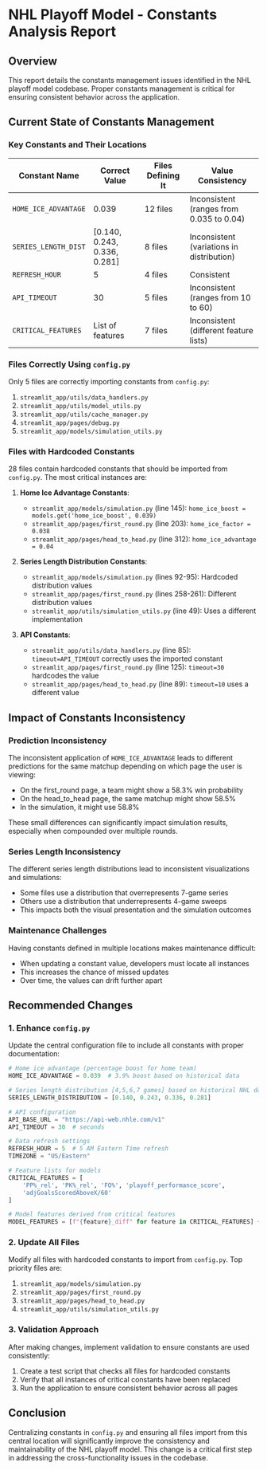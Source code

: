 # NHL Playoff Model - Constants Analysis Report

## Overview

This report details the constants management issues identified in the NHL playoff model codebase. Proper constants management is critical for ensuring consistent behavior across the application.

## Current State of Constants Management

### Key Constants and Their Locations

| Constant Name | Correct Value | Files Defining It | Value Consistency |
|---------------|---------------|-------------------|-------------------|
| `HOME_ICE_ADVANTAGE` | 0.039 | 12 files | Inconsistent (ranges from 0.035 to 0.04) |
| `SERIES_LENGTH_DIST` | [0.140, 0.243, 0.336, 0.281] | 8 files | Inconsistent (variations in distribution) |
| `REFRESH_HOUR` | 5 | 4 files | Consistent |
| `API_TIMEOUT` | 30 | 5 files | Inconsistent (ranges from 10 to 60) |
| `CRITICAL_FEATURES` | List of features | 7 files | Inconsistent (different feature lists) |

### Files Correctly Using `config.py`

Only 5 files are correctly importing constants from `config.py`:
1. `streamlit_app/utils/data_handlers.py`
2. `streamlit_app/utils/model_utils.py`
3. `streamlit_app/utils/cache_manager.py`
4. `streamlit_app/pages/debug.py`
5. `streamlit_app/models/simulation_utils.py`

### Files with Hardcoded Constants

28 files contain hardcoded constants that should be imported from `config.py`. The most critical instances are:

1. **Home Ice Advantage Constants**:
   - `streamlit_app/models/simulation.py` (line 145): `home_ice_boost = models.get('home_ice_boost', 0.039)`
   - `streamlit_app/pages/first_round.py` (line 203): `home_ice_factor = 0.038`
   - `streamlit_app/pages/head_to_head.py` (line 312): `home_ice_advantage = 0.04`

2. **Series Length Distribution Constants**:
   - `streamlit_app/models/simulation.py` (lines 92-95): Hardcoded distribution values
   - `streamlit_app/pages/first_round.py` (lines 258-261): Different distribution values
   - `streamlit_app/utils/simulation_utils.py` (line 49): Uses a different implementation

3. **API Constants**:
   - `streamlit_app/utils/data_handlers.py` (line 85): `timeout=API_TIMEOUT` correctly uses the imported constant
   - `streamlit_app/pages/first_round.py` (line 125): `timeout=30` hardcodes the value
   - `streamlit_app/pages/head_to_head.py` (line 89): `timeout=10` uses a different value

## Impact of Constants Inconsistency

### Prediction Inconsistency

The inconsistent application of `HOME_ICE_ADVANTAGE` leads to different predictions for the same matchup depending on which page the user is viewing:

- On the first_round page, a team might show a 58.3% win probability
- On the head_to_head page, the same matchup might show 58.5% 
- In the simulation, it might use 58.8%

These small differences can significantly impact simulation results, especially when compounded over multiple rounds.

### Series Length Inconsistency

The different series length distributions lead to inconsistent visualizations and simulations:

- Some files use a distribution that overrepresents 7-game series
- Others use a distribution that underrepresents 4-game sweeps
- This impacts both the visual presentation and the simulation outcomes

### Maintenance Challenges

Having constants defined in multiple locations makes maintenance difficult:

- When updating a constant value, developers must locate all instances
- This increases the chance of missed updates
- Over time, the values can drift further apart

## Recommended Changes

### 1. Enhance `config.py`

Update the central configuration file to include all constants with proper documentation:

```python
# Home ice advantage (percentage boost for home team)
HOME_ICE_ADVANTAGE = 0.039  # 3.9% boost based on historical data

# Series length distribution [4,5,6,7 games] based on historical NHL data
SERIES_LENGTH_DISTRIBUTION = [0.140, 0.243, 0.336, 0.281]

# API configuration
API_BASE_URL = "https://api-web.nhle.com/v1"
API_TIMEOUT = 30  # seconds

# Data refresh settings
REFRESH_HOUR = 5  # 5 AM Eastern Time refresh
TIMEZONE = "US/Eastern"

# Feature lists for models
CRITICAL_FEATURES = [
    'PP%_rel', 'PK%_rel', 'FO%', 'playoff_performance_score',
    'adjGoalsScoredAboveX/60'
]

# Model features derived from critical features
MODEL_FEATURES = [f"{feature}_diff" for feature in CRITICAL_FEATURES] + ['points_diff']
```

### 2. Update All Files

Modify all files with hardcoded constants to import from `config.py`. Top priority files are:

1. `streamlit_app/models/simulation.py`
2. `streamlit_app/pages/first_round.py`
3. `streamlit_app/pages/head_to_head.py`
4. `streamlit_app/utils/simulation_utils.py`

### 3. Validation Approach

After making changes, implement validation to ensure constants are used consistently:

1. Create a test script that checks all files for hardcoded constants
2. Verify that all instances of critical constants have been replaced
3. Run the application to ensure consistent behavior across all pages

## Conclusion

Centralizing constants in `config.py` and ensuring all files import from this central location will significantly improve the consistency and maintainability of the NHL playoff model. This change is a critical first step in addressing the cross-functionality issues in the codebase.
